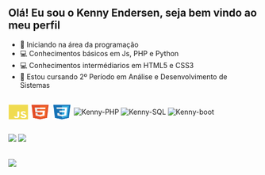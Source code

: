 ## Olá! Eu sou o Kenny Endersen, seja bem vindo ao meu perfil

- 🔭 Iniciando na área da programação
- 💻 Conhecimentos básicos em Js, PHP e Python
- 💻 Conhecimentos intermédiarios em HTML5 e CSS3
- 🌱 Estou cursando 2º Período em Análise e Desenvolvimento de Sistemas

<div style="display: inline_block"><br>
  <img align="center" alt="Kenny-Js" height="30" width="40" src="https://raw.githubusercontent.com/devicons/devicon/master/icons/javascript/javascript-plain.svg">
  <img align="center" alt="Kenny-HTML" height="30" width="40" src="https://raw.githubusercontent.com/devicons/devicon/master/icons/html5/html5-original.svg">
  <img align="center" alt="Kenny-CSS" height="30" width="40" src="https://raw.githubusercontent.com/devicons/devicon/master/icons/css3/css3-original.svg">
  <img align="center" alt="Kenny-PHP" height="30" width="40" src="https://cdn.jsdelivr.net/gh/devicons/devicon@latest/icons/php/php-original.svg" />
  <img align="center" alt="Kenny-SQL" height="30" width="40" src="https://cdn.jsdelivr.net/gh/devicons/devicon@latest/icons/mysql/mysql-original-wordmark.svg" />
  <img align="center" alt="Kenny-boot" height="30" width="40" src="https://cdn.jsdelivr.net/gh/devicons/devicon@latest/icons/bootstrap/bootstrap-original.svg" />
</div>

##

<div> 
  <a href="https://instagram.com/kennyxts" target="_blank"><img src="https://img.shields.io/badge/-Instagram-%23E4405F?style=for-the-badge&logo=instagram&logoColor=white" target="_blank"></a>
  <a href="mailto:kennyendersen.com" target="_blank"><img src="https://img.shields.io/badge/-Gmail-%23333?style=for-the-badge&logo=gmail&logoColor=white" target="_blank"></a>
</div>

##

<a href="https://beacons.ai/kennyendersen" target="_blank">
  <img height=200 align="center" src="https://github-readme-stats.vercel.app/api/top-langs?username=kennyendersen&layout=compact&langs_count=8&card_width=320&theme=dracula" />
</a>
